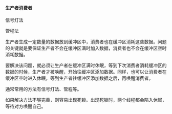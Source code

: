 #### 生产者消费者

信号灯法

管程法

生产者生成一定数量的数据放到缓冲区中，消费者也在缓冲区消耗这些数据。问题的关键就是要保证生产者不会在缓冲区满时加入数据，消费者也不会在缓冲区空时消耗数据。

要解决该问题，就必须让生产者在缓冲区满时休眠，等到下次消费者消耗缓冲区的数据的时候，生产者才被唤醒，开始往缓冲区添加数据。同样，也可以让消费者在缓冲区空时进入休眠，等到生产者往缓冲区添加数据之后，再唤醒消费者。

通常常用的方法有信号灯法、管程等。

如果解决方法不够完善，则容易出现死锁。出现死锁时，两个线程都会陷入休眠，等待对方唤醒自己。

